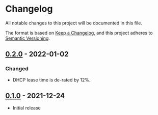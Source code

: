 # Changelog
All notable changes to this project will be documented in this file.

The format is based on [Keep a Changelog](https://keepachangelog.com/en/1.0.0/),
and this project adheres to [Semantic Versioning](https://semver.org/spec/v2.0.0.html).

## [0.2.0] - 2022-01-02
### Changed
- DHCP lease time is de-rated by 12%.

## [0.1.0] - 2021-12-24
- Initial release

[0.2.0]: https://github.com/newAM/w5500-dhcp-rs/compare/v0.1.0...v0.2.0
[0.1.0]: https://github.com/newAM/w5500-dhcp-rs/releases/tag/v0.1.0
